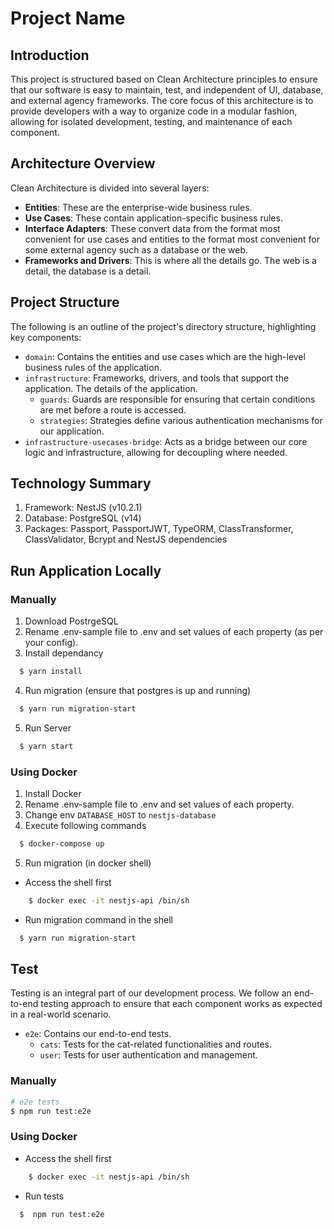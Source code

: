 # Project Name

## Introduction
This project is structured based on Clean Architecture principles to ensure that our software is easy to maintain, test, and independent of UI, database, and external agency frameworks. The core focus of this architecture is to provide developers with a way to organize code in a modular fashion, allowing for isolated development, testing, and maintenance of each component.

## Architecture Overview

Clean Architecture is divided into several layers:

- **Entities**: These are the enterprise-wide business rules.
- **Use Cases**: These contain application-specific business rules.
- **Interface Adapters**: These convert data from the format most convenient for use cases and entities to the format most convenient for some external agency such as a database or the web.
- **Frameworks and Drivers**: This is where all the details go. The web is a detail, the database is a detail.

## Project Structure

The following is an outline of the project's directory structure, highlighting key components:

- `domain`: Contains the entities and use cases which are the high-level business rules of the application.
- `infrastructure`: Frameworks, drivers, and tools that support the application. The details of the application.
  - `guards`: Guards are responsible for ensuring that certain conditions are met before a route is accessed.
  - `strategies`: Strategies define various authentication mechanisms for our application.
- `infrastructure-usecases-bridge`: Acts as a bridge between our core logic and infrastructure, allowing for decoupling where needed.

## Technology Summary
1. Framework: NestJS (v10.2.1)
2. Database: PostgreSQL (v14)
4. Packages: Passport, PassportJWT, TypeORM, ClassTransformer, ClassValidator, Bcrypt and NestJS dependencies 

## Run Application Locally

### Manually

1. Download PostrgeSQL
2. Rename .env-sample file to .env and set values of each property (as per your config).
3. Install dependancy 
```bash
  $ yarn install
```
4. Run migration (ensure that postgres is up and running)
```bash
  $ yarn run migration-start
```
5. Run Server
```bash
  $ yarn start
```

### Using Docker

1. Install Docker
2. Rename .env-sample file to .env and set values of each property.
3. Change env `DATABASE_HOST` to `nestjs-database`
4. Execute following commands
```bash
  $ docker-compose up
```
5. Run migration (in docker shell)
  - Access the shell first
```bash
    $ docker exec -it nestjs-api /bin/sh
```
  - Run migration command in the shell
```bash
  $ yarn run migration-start
```


## Test
Testing is an integral part of our development process. We follow an end-to-end testing approach to ensure that each component works as expected in a real-world scenario.

- `e2e`: Contains our end-to-end tests.
  - `cats`: Tests for the cat-related functionalities and routes.
  - `user`: Tests for user authentication and management.

### Manually
```bash
# e2e tests
$ npm run test:e2e
```

### Using Docker
- Access the shell first
```bash
    $ docker exec -it nestjs-api /bin/sh
```
  - Run tests
```bash
  $  npm run test:e2e
```
